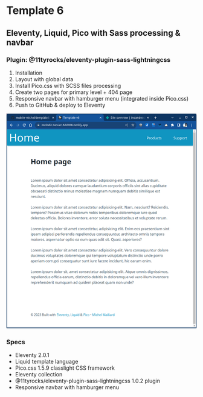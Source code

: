 # Template 6

## Eleventy, Liquid, Pico with Sass processing & navbar

### Plugin: @11tyrocks/eleventy-plugin-sass-lightningcss

1. Installation
2. Layout with global data
3. Install Pico.css with SCSS files processing
4. Create two pages for primary level + 404 page
5. Responsive navbar with hamburger menu (integrated inside Pico.css)
6. Push to GitHub & deploy to Eleventy

![Screenshot Template 6](template6.png)

### Specs

* Eleventy 2.0.1
* Liquid template language
* Pico.css 1.5.9 classlight CSS framework
* Eleventy collection
* @11tyrocks/eleventy-plugin-sass-lightningcss 1.0.2 plugin
* Responsive navbar with hamburger menu